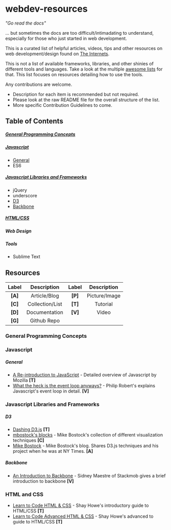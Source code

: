 # webdev-resources
*"Go read the docs"*

... but sometimes the docs are too difficult/intimadating to understand, especially for those who just started in web development.

This is a curated list of helpful articles, videos, tips and other resources on web development/design found on [The Internets](https://en.wikipedia.org/wiki/Internets). 

This is not a list of available frameworks, libraries, and other shinies of different tools and languages. Take a look at the multiple [awesome lists](https://github.com/bayandin/awesome-awesomeness) for that. This list focuses on resources detailing how to use the tools. 

Any contributions are welcome.  
- Description for each item is recommended but not required.
- Please look at the raw README file for the overall structure of the list.
- More specific Contribution Guidelines to come.

## Table of Contents

##### [General Programming Concepts](#general-programming-concepts)

##### [Javascript](#javascript)

  - [General](#general) 
  - ES6 

##### [Javascript Libraries and Frameworks](#javascript-libraries-and-frameworks) 

  - jQuery
  - underscore
  - [D3](#d3)
  - [Backbone](#backbone)

##### [HTML/CSS](#html-and-css)

##### Web Design

##### Tools

  - Sublime Text

## Resources

|Label   | Description      |Label   | Description      |
|:------:|:----------------:|:------:|:----------------:|
|**[A]** | Article/Blog     |**[P]** | Picture/Image    |
|**[C]** | Collection/List  |**[T]** | Tutorial         |
|**[D]** | Documentation    |**[V]** | Video            |
|**[G]** | Github Repo      |

### General Programming Concepts

### Javascript

##### General
  - [A Re-introduction to JavaScript](https://developer.mozilla.org/en-US/docs/Web/JavaScript/A_re-introduction_to_JavaScript) - Detailed overview of Javascript by Mozilla **[T]**
  - [What the heck is the event loop anyways?](https://www.youtube.com/watch?v=8aGhZQkoFbQ&list=PLyVfgU2gtItg3OOaHEPk5SmqfWHDgRenK&index=1) - Philip Robert's explains Javascript's event loop in detail. **[V]**

### Javascript Libraries and Frameworks

##### D3

  - [Dashing D3.js](https://www.dashingd3js.com/) **[T]**
  - [mbostock's blocks](http://bl.ocks.org/mbostock) - Mike Bostock's collection of different visualization techniques **[C]**
  - [Mike Bostock](http://bost.ocks.org/mike/) - Mike Bostock's blog. Shares D3.js techniques and his project when he was at NY Times. **[A]**

##### Backbone

  - [An Introduction to Backbone](https://www.youtube.com/watch?v=PcTVQyrWSSs) - Sidney Maestre of Stackmob gives a brief introduction to backbone **[V]**

### HTML and CSS

  - [Learn to Code HTML & CSS](http://learn.shayhowe.com/html-css/) - Shay Howe's introductory guide to HTML/CSS **[T]**
  - [Learn to Code Advanced HTML & CSS](http://learn.shayhowe.com/advanced-html-css/) - Shay Howe's advanced to guide to HTML/CSS **[T]**

